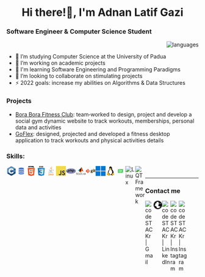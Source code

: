 <h1 align="center">Hi there!👋, I'm Adnan Latif Gazi</h1>
<h3>Software Engineer & Computer Science Student</h3>

<img align="right" alt="languages" src="https://github-readme-stats.vercel.app/api/top-langs?username=adnangazi&show_icons=true&locale=en&layout=compact&theme=dracula" />
<br>

- 🌱 I’m studying Computer Science at the University of Padua
- 🔭 I’m working on academic projects
- 📄 I'm learning Software Engineering and Programming Paradigms
- 👯 I’m looking to collaborate on stimulating projects
- ⚡ 2022 goals: increase my abilities on Algorithms & Data Structures 

### Projects ###

- [Bora Bora Fitness Club](https://github.com/adnangazi/school/tree/master/university/bachelor/third-year/first-semester/tecnologie-web/BoraBoraFitnessClub): team‑worked to design, project and develop a social gym dynamic website to track workouts, memberships, personal data and activities
- [GoFlex](https://github.com/adnangazi/school/tree/master/university/bachelor/second-year/first-semester/programmazione-ad-oggetti/GoFlex): designed, projected and developed a fitness desktop application to track workouts and physical activities details

### Skills: ###

<img align="left" alt="C++" width="26px" src="https://github.com/github/explore/blob/main/topics/cpp/cpp.png" />
<img align="left" alt="SQL" width="26px" src="https://github.com/github/explore/blob/main/topics/sql/sql.png" />
<img align="left" alt="HTML" width="26px" src="https://github.com/github/explore/blob/main/topics/html/html.png" />
<img align="left" alt="CSS" width="26px" src="https://github.com/github/explore/blob/main/topics/css/css.png" />
<img align="left" alt="Java" width="26px" src="https://github.com/github/explore/blob/main/topics/java/java.png" />
<img align="left" alt="JavaScript" width="26px" src="https://github.com/github/explore/blob/main/topics/javascript/javascript.png" />
<img align="left" alt="PHP" width="26px" src="https://github.com/github/explore/blob/main/topics/php/php.png" />
<img align="left" alt="Matlab" width="26px" src="https://github.com/github/explore/blob/main/topics/matlab/matlab.png" />
<img align="left" alt="Git" width="26px" src="https://github.com/github/explore/blob/main/topics/git/git.png" />
<img align="left" alt="Windows" width="26px" src="https://github.com/github/explore/blob/main/topics/windows/windows.png" />
<img align="left" alt="Linux" width="26px" src="https://github.com/github/explore/blob/main/topics/linux/linux.png" />
<img align="left" alt="QT Framework" width="26px" src="https://github.com/github/explore/blob/main/topics/qt/qt.png" />
<img align="left" alt="Linux" width="26px" src="https://unpkg.com/language-icons/icons/en.svg" />
<img align="left" alt="QT Framework" width="26px" src="https://unpkg.com/language-icons/icons/it.svg" />

<br>

---

### Contact me ###
[<img align="left" alt="codeSTACKr | Gmail" width="22px" src="https://cdn.jsdelivr.net/npm/simple-icons@v3/icons/gmail.svg" />][gmail]
[<img align="left" alt="codeSTACKr | Website" width="22px" src="https://raw.githubusercontent.com/iconic/open-iconic/master/svg/globe.svg" />][website]
[<img align="left" alt="codeSTACKr | LinkedIn" width="22px" src="https://cdn.jsdelivr.net/npm/simple-icons@v3/icons/linkedin.svg" />][linkedin]
[<img align="left" alt="codeSTACKr | Instagram" width="22px" src="https://cdn.jsdelivr.net/npm/simple-icons@v3/icons/instagram.svg" />][instagram]
[<img align="left" alt="codeSTACKr | Instagram" width="22px" src="https://cdn.jsdelivr.net/npm/simple-icons@v3/icons/facebook.svg" />][facebook]

<!-- variables -->
[gmail]: mailto:adnangazi.ag@gmail.com
[website]: https://adnangazi.github.io/
[linkedin]: https://www.linkedin.com/in/adnanlatifgazi/
[instagram]: https://www.instagram.com/iamadnangazi/
[facebook]: https://www.facebook.com/people/Adnan-Latif-Gazi/100006788295938/